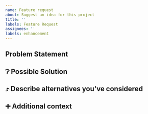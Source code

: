 ```yaml
---
name: Feature request
about: Suggest an idea for this project
title: ''
labels: Feature Request
assignees: ''
labels: enhancement
---
```

<!--
Thank for taking the time to fill this feature request fully! This will help a lot to communicate what this is about and to focus the discussion of the feature.

 Please also make sure that there is no similar feature request opened up already by searching the issues in this repository!-->

## Problem Statement
<!--
A clear and concise description of what the problem is. E.g. I'm always frustrated when [...]
-->

## :grey_question: Possible Solution
<!--
A clear and concise description of what you want to happen.
-->

## :arrow_heading_up: Describe alternatives you've considered
<!--
A clear and concise description of any alternative solutions or features you've considered.
-->

## :heavy_plus_sign: Additional context
<!--
Add any other context about the problem here. e.g. related issues or existing pull requests.
-->

